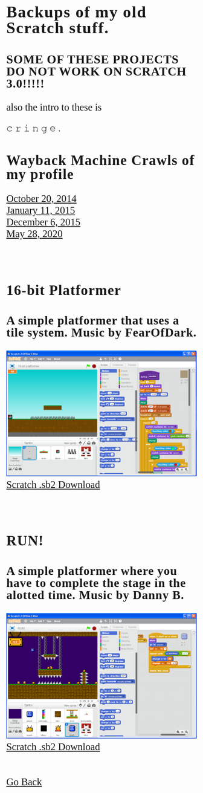 <html>
<style>
		h3 {
			font-family: AppleKid;
			line-height: 1;
			letter-spacing: 1px;
		}
		h2 {
			font-family: AppleKid;
			line-height: 1;
			letter-spacing: 1.5px;
		}
		h1 {
			font-family: AppleKid;
			line-height: 1;
			letter-spacing: 2px;
		}
		@font-face {
			font-family: AppleKid;
			src: url('../images/Apple-Kid.woff2') format('woff2'),
				url('../images/Apple-Kid.woff') format('woff');
			font-weight: normal;
			font-style: normal;
		}
        p.small {
            line-height: 1;
        }
		.mainContent {
			font-family: AppleKid;
			font-size: 20pt;
		}
</style>
<body>
<div class="mainContent">
<h1 style="font-size:32pt">Backups of my old Scratch stuff.</h1>
<h3 style="font-size:24pt">SOME OF THESE PROJECTS DO NOT WORK ON SCRATCH 3.0!!!!!</h3>
<p>also the intro to these is</p><p style="font-size: 18pt"> 𝚌 𝚛 𝚒 𝚗 𝚐 𝚎 .</p>
<h2 style="font-size:28pt">Wayback Machine Crawls of my profile</h2>
<a href="https://web.archive.org/web/20141020115214/http://scratch.mit.edu/users/imadog54/">October 20, 2014</a><br />
<a href="https://web.archive.org/web/20150111055739/http://scratch.mit.edu:80/users/imadog54/">January 11, 2015</a><br />
<a href="https://web.archive.org/web/20151206120448/https://scratch.mit.edu/users/imadog54/">December 6, 2015</a><br />
<a href="http://web.archive.org/web/20200528234840/https://scratch.mit.edu/users/imadog54/">May 28, 2020</a><br />
<br />
<br />
<h2 style="font-size:28pt">16-bit Platformer</h2>
<h3 style="font-size:24pt">A simple platformer that uses a tile system. Music by FearOfDark.</h3>
<img src="../images/scratch/16bitplatformer.png"><br />
<a href="../downloads/16-bit Platformer.sb2">Scratch .sb2 Download</a><br />
<br />
<br />
<h2 style="font-size:28pt">RUN!</h2>
<h3 style="font-size:24pt">A simple platformer where you have to complete the stage in the alotted time. Music by Danny B.</h3>
<img src="../images/scratch/RUN!!.png"><br />
<a href="../downloads/RUN!.sb2">Scratch .sb2 Download</a><br />
<br />
<br />
<a href="../archive">Go Back</a>
</div>
</body>
</html>